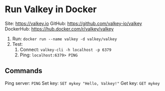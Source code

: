 # Run Valkey in Docker

Site: https://valkey.io
GitHub: https://github.com/valkey-io/valkey
DockerHub: https://hub.docker.com/r/valkey/valkey

1. Run: `docker run --name valkey -d valkey/valkey`
2. Test:
	1. Connect: `valkey-cli -h localhost -p 6379`
	2. Ping: `localhost:6379> PING`

## Commands
Ping server: `PING`
Set key: `SET mykey "Hello, Valkey!"`
Get key: `GET mykey`
